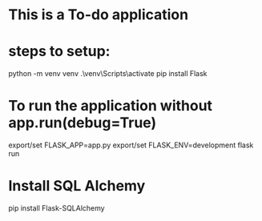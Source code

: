 # This is a To-do application

# steps to setup:
python -m venv venv
.\venv\Scripts\activate
pip install Flask

# To run the application without app.run(debug=True)
export/set FLASK_APP=app.py
export/set FLASK_ENV=development
flask run

# Install SQL Alchemy
pip install Flask-SQLAlchemy


